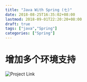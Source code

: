 ```yaml
---
title: "Java With Spring (七)"
date: 2018-08-25T16:35:02+08:00
lastmod: 2018-09-01T22:20:20+08:00
draft: true
tags: ["java","Spring"]
categories: ["Spring"]
---
```


# 增加多个环境支持
![Project Link](https://github.com/hyyfrank/play_with_springboot/tree/feature/lesson1)
